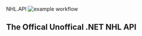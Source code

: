 NHL.API
![example workflow](https://github.com/Afischbacher/Nhl.Api/actions/workflows/dotnet.yml/badge.svg)


The Offical Unoffical .NET NHL API
-------------------------------------------------------------------------------------------------
